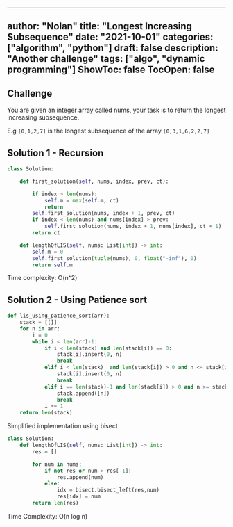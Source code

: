 
---
author: "Nolan"
title: "Longest Increasing Subsequence"
date: "2021-10-01"
categories: ["algorithm", "python"]
draft: false
description: "Another challenge"
tags: ["algo", "dynamic programming"]
ShowToc: false
TocOpen: false
---

## Challenge

You are given an integer array called nums, your task is to return the longest increasing subsequence.

E.g
`[0,1,2,7]` is the longest subsequence of the array `[0,3,1,6,2,2,7]`
## Solution 1 - Recursion


```py
class Solution:

    def first_solution(self, nums, index, prev, ct):

        if index > len(nums):
            self.m = max(self.m, ct)
            return
        self.first_solution(nums, index + 1, prev, ct)
        if index < len(nums) and nums[index] > prev:
            self.first_solution(nums, index + 1, nums[index], ct + 1)
        return ct

    def lengthOfLIS(self, nums: List[int]) -> int:
        self.m = 0
        self.first_solution(tuple(nums), 0, float("-inf"), 0)
        return self.m
```

Time complexity: O(n^2)  


## Solution 2 - Using Patience sort

```python
def lis_using_patience_sort(arr):
    stack = [[]]
    for n in arr:
        i = 0
        while i < len(arr)-1:
            if i < len(stack) and len(stack[i]) == 0:
                stack[i].insert(0, n)
                break
            elif i < len(stack)  and len(stack[i]) > 0 and n <= stack[i][0]:
                stack[i].insert(0, n)
                break
            elif i == len(stack)-1 and len(stack[i]) > 0 and n >= stack[i][0]:
                stack.append([n])
                break
            i += 1
    return len(stack)
```

Simplified implementation using bisect  

```python
class Solution:
    def lengthOfLIS(self, nums: List[int]) -> int:
        res = []

        for num in nums:
            if not res or num > res[-1]:
                res.append(num)
            else:
                idx = bisect.bisect_left(res,num)
                res[idx] = num
        return len(res)
```


Time Complexity: O(n log n)  